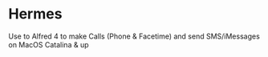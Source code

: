 # Hermes
Use to Alfred 4 to make Calls (Phone & Facetime) and send SMS/iMessages on MacOS Catalina & up
